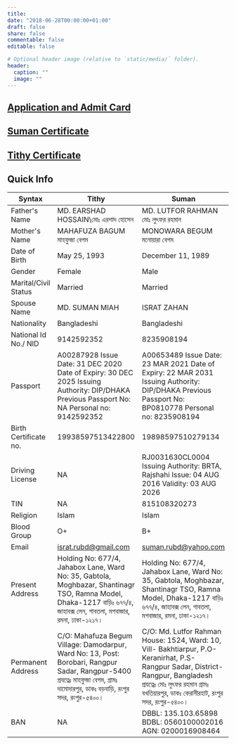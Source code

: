 ```yaml
---
title: 
date: "2018-06-28T00:00:00+01:00"
draft: false
share: false
commentable: false
editable: false

# Optional header image (relative to `static/media/` folder).
header:
  caption: ""
  image: ""
---
```


## [Application and Admit Card](https://drive.google.com/drive/folders/114LPZlg5UFFBeTrqwjq1Evzc6FMIQmIk?usp=sharing)

## [Suman Certificate](https://drive.google.com/drive/folders/114cVKNYZ5IHZXdW2ji8qw-pj4A11VTTX?usp=sharing)

## [Tithy Certificate](https://drive.google.com/drive/folders/1-WAOuAwNwx1H8c3z_sOcZ3S4BstUAKxU?usp=sharing)

Quick Info
----------
|     Syntax                   |     Tithy                                                                                                                                                                                                   |     Suman                                                                                                                                                                                                                                 |
|------------------------------|-------------------------------------------------------------------------------------------------------------------------------------------------------------------------------------------------------------|-------------------------------------------------------------------------------------------------------------------------------------------------------------------------------------------------------------------------------------------|
|     Father's Name            |     MD. EARSHAD HOSSAIN\মোঃ এরশাদ হোসেন                                                                                                                                                                 |     MD. LUTFOR RAHMAN  মোঃ লুৎফর রহমান                                                                                                                                                                                                  |
|     Mother's Name            |     MAHAFUZA BAGUM <br> মাহফুজা বেগম                                                                                                                                                                          |     MONOWARA BEGUM     মনোয়ারা বেগম                                                                                                                                                                                                       |
|     Date of Birth            |     May 25, 1993                                                                                                                                                                                            |     December 11, 1989                                                                                                                                                                                                                     |
|     Gender                   |     Female                                                                                                                                                                                                  |     Male                                                                                                                                                                                                                                  |
|     Marital/Civil Status     |     Married                                                                                                                                                                                                 |     Married                                                                                                                                                                                                                               |
|     Spouse Name              |     MD. SUMAN MIAH                                                                                                                                                                                          |     ISRAT ZAHAN                                                                                                                                                                                                                           |
|     Nationality              |     Bangladeshi                                                                                                                                                                                             |     Bangladeshi                                                                                                                                                                                                                           |
|     National Id No./ NID     |     9142592352                                                                                                                                                                                              |     8235908194                                                                                                                                                                                                                            |
|     Passport                 |     A00287928     Issue Date: 31 DEC 2020     Date of Expiry: 30 DEC 2025     Issuing Authority: DIP/DHAKA     Previous Passport No: NA     Personal no: 9142592352                                         |     A00653489     Issue Date: 23 MAR 2021     Date of Expiry: 22 MAR 2031     Issuing Authority: DIP/DHAKA     Previous Passport No: BP0810778     Personal no: 8235908194                                                                |
|     Birth Certificate no.    |     19938597513422800                                                                                                                                                                                       |     19898597510279134                                                                                                                                                                                                                     |
|     Driving   License        |     NA                                                                                                                                                                                                      |     RJ0031630CL0004     Issuing   Authority: BRTA, Rajshahi     Issue: 04 AUG   2016     Validity: 03 AUG 2026                                                                                                                            |
|     TIN                      |     NA                                                                                                                                                                                                      |     815108320273                                                                                                                                                                                                                          |
|     Religion                 |     Islam                                                                                                                                                                                                   |     Islam                                                                                                                                                                                                                                 |
|     Blood Group              |     O+                                                                                                                                                                                                      |     B+                                                                                                                                                                                                                                    |
|     Email                    |     israt.rubd@gmail.com                                                                                                                                                                                    |     suman.rubd@yahoo.com                                                                                                                                                                                                                  |
|     Present Address          |     Holding No: 677/4, Jahabox Lane, Ward No: 35, Gabtola, Moghbazar, Shantinagr TSO, Ramna   Model, Dhaka-1217     বাড়িঃ ৬৭৭/৪, জাহাবক্স লেন,   গাবতলা,      মগবাজার, রমনা, ঢাকা-১২১৭।                      |     Holding No: 677/4, Jahabox Lane, Ward No: 35, Gabtola, Moghbazar, Shantinagr TSO,      Ramna Model, Dhaka-1217     বাড়িঃ ৬৭৭/৪, জাহাবক্স লেন,   গাবতলা,      মগবাজার, রমনা, ঢাকা-১২১৭।                                                 |
|     Permanent Address        |     C/O: Mahafuza Begum     Village: Damodarpur, Ward No: 13,     Post: Borobari, Rangpur Sadar,      Rangpur-5400     প্রযত্নেঃ মাহফুজা বেগম,      গ্রামঃ দামোদারপুর, ডাকঃ বড়বাড়ি, রংপুর সদর,      রংপুর-৫৪০০।    |     C/O: Md. Lutfor Rahman     House: 1524, Ward: 10, Vill- Bakhtiarpur, P.O- Keranirhat,      P.S- Rangpur Sadar, District- Rangpur, Bangladesh     প্রযত্নেঃ মোঃ লুৎফর রহমান     গ্রামঃ বখতিয়ারপুর, ডাকঃ কেরানীরহাট, রংপুর সদর, রংপুর-৫৪০০।    |
|     BAN                      |     NA                                                                                                                                                                                                      |     DBBL: 135.103.65898     BDBL: 0560100002016     AGN: 0200016908464                                                                                                                                                                    |
